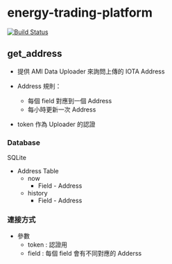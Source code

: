 # energy-trading-platform

[![Build Status](https://travis-ci.org/NCKU-CCS/energy-trading-platform.svg?branch=cswang%2Fet_platform)](https://travis-ci.org/NCKU-CCS/energy-trading-platform)

## get_address

+ 提供 AMI Data Uploader 來詢問上傳的 IOTA Address

+ Address 規則：
    + 每個 field 對應到一個 Address
    + 每小時更新一次 Address

+ token 作為 Uploader 的認證

### Database
SQLite

+ Address Table
    + now
        + Field - Address
    + history
        + Field - Address

### 連接方式

+ 參數
    + token : 認證用
    + field : 每個 field 會有不同對應的 Adderss
